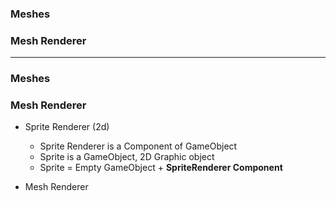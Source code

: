 ### Meshes
### Mesh Renderer

------------------------------------------

### Meshes

### Mesh Renderer

* Sprite Renderer (2d)

  * Sprite Renderer is a Component of GameObject
  * Sprite is a GameObject, 2D Graphic object
  * Sprite = Empty GameObject + **SpriteRenderer Component**

* Mesh Renderer
